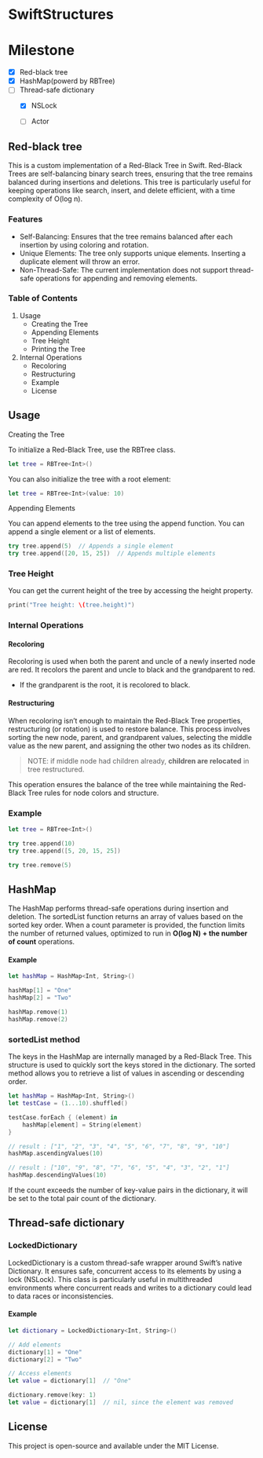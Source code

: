 # SwiftStructures

# Milestone

- [x] Red-black tree
- [x] HashMap(powerd by RBTree)
- [ ] Thread-safe dictionary
    - [x] NSLock
    - [ ] Actor


## Red-black tree

This is a custom implementation of a Red-Black Tree in Swift. Red-Black Trees are self-balancing binary search trees, ensuring that the tree remains balanced during insertions and deletions. This tree is particularly useful for keeping operations like search, insert, and delete efficient, with a time complexity of O(log n).

### Features

- Self-Balancing: Ensures that the tree remains balanced after each insertion by using coloring and rotation.
- Unique Elements: The tree only supports unique elements. Inserting a duplicate element will throw an error.
- Non-Thread-Safe: The current implementation does not support thread-safe operations for appending and removing elements.

### Table of Contents

1. Usage
    - Creating the Tree
    - Appending Elements
    - Tree Height
    - Printing the Tree
2.	Internal Operations
    - Recoloring
    - Restructuring
    - Example
    - License


## Usage

Creating the Tree

To initialize a Red-Black Tree, use the RBTree class.

```swift
let tree = RBTree<Int>()
```

You can also initialize the tree with a root element:

```swift
let tree = RBTree<Int>(value: 10)
```

Appending Elements

You can append elements to the tree using the append function. You can append a single element or a list of elements.

``` swift
try tree.append(5)  // Appends a single element
try tree.append([20, 15, 25])  // Appends multiple elements

```

### Tree Height

You can get the current height of the tree by accessing the height property.

```swift
print("Tree height: \(tree.height)")
```

### Internal Operations

#### Recoloring

Recoloring is used when both the parent and uncle of a newly inserted node are red. It recolors the parent and uncle to black and the grandparent to red.

- If the grandparent is the root, it is recolored to black.

#### Restructuring

When recoloring isn’t enough to maintain the Red-Black Tree properties, restructuring (or rotation) is used to restore balance. This process involves sorting the new node, parent, and grandparent values, selecting the middle value as the new parent, and assigning the other two nodes as its children.

>  NOTE: if middle node had children already, **children are relocated** in tree restructured. 


This operation ensures the balance of the tree while maintaining the Red-Black Tree rules for node colors and structure.

### Example

```swift
let tree = RBTree<Int>()

try tree.append(10)
try tree.append([5, 20, 15, 25])

try tree.remove(5)
```

## HashMap

The HashMap performs thread-safe operations during insertion and deletion. The sortedList function returns an array of values based on the sorted key order. When a count parameter is provided, the function limits the number of returned values, optimized to run in **O(log N) + the number of count** operations.

#### Example
```swift 
let hashMap = HashMap<Int, String>()

hashMap[1] = "One"
hashMap[2] = "Two"

hashMap.remove(1)
hashMap.remove(2)
```

### sortedList method

The keys in the HashMap are internally managed by a Red-Black Tree. This structure is used to quickly sort the keys stored in the dictionary. The sorted method allows you to retrieve a list of values in ascending or descending order.
```swift
let hashMap = HashMap<Int, String>()
let testCase = (1...10).shuffled()

testCase.forEach { (element) in
    hashMap[element] = String(element)
}

// result : ["1", "2", "3", "4", "5", "6", "7", "8", "9", "10"]
hashMap.ascendingValues(10)

// result : ["10", "9", "8", "7", "6", "5", "4", "3", "2", "1"]
hashMap.descendingValues(10)

```
If the count exceeds the number of key-value pairs in the dictionary, it will be set to the total pair count of the dictionary.


## Thread-safe dictionary

### LockedDictionary

LockedDictionary is a custom thread-safe wrapper around Swift’s native Dictionary. It ensures safe, concurrent access to its elements by using a lock (NSLock). This class is particularly useful in multithreaded environments where concurrent reads and writes to a dictionary could lead to data races or inconsistencies.
    
#### Example

```swift
let dictionary = LockedDictionary<Int, String>()

// Add elements
dictionary[1] = "One"
dictionary[2] = "Two"

// Access elements
let value = dictionary[1]  // "One"

dictionary.remove(key: 1)
let value = dictionary[1]  // nil, since the element was removed

```

## License

This project is open-source and available under the MIT License.
